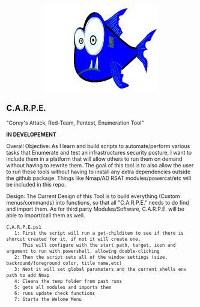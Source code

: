 <p align="center">
  <img width="300" height="230" src="/Dependencies/Icon/Piranha-Fish-PNG-Picture.png">
</p>

## C.A.R.P.E. <br /> ##
"Corey's Attack, Red-Team, Pentest, Enumeration Tool"

**IN DEVELOPEMENT**

Overall Objective:
    As I learn and build scripts to automate/perform various tasks that Enumerate and test an infrastructures security posture,
    I want to include them in a platform that will allow others to run them on demand without having to rewrite them.
    The goal of this tool is to also allow the user to run these tools without having to install any extra dependencies outside the github package.
    Things like Nmap/AD RSAT modules/powercat/etc will be included in this repo.

Design:
    The Current Design of this Tool is to build everything (Custom menus/commands) into functions, so that all "C.A.R.P.E." needs to do find and 
    import them. As for third party Modules/Software, C.A.R.P.E. will be able to import/call them as well.

    C.A.R.P.E.ps1
       1: First the script will run a get-childitem to see if there is shorcut created for it, if not it will create one.
          This will configure with the start path, target, icon and argument to run with powershell, allowing double-clicking
       2: Then the script sets all of the window settings (size, backround/foreground color, title name,etc)
       3: Next it will set global paramaters and the current shells env path to add Nmap
       4: Cleans the temp folder from past runs
       5: gets all modules and imports them
       6: runs update check functions
       7: Starts the Welome Menu
